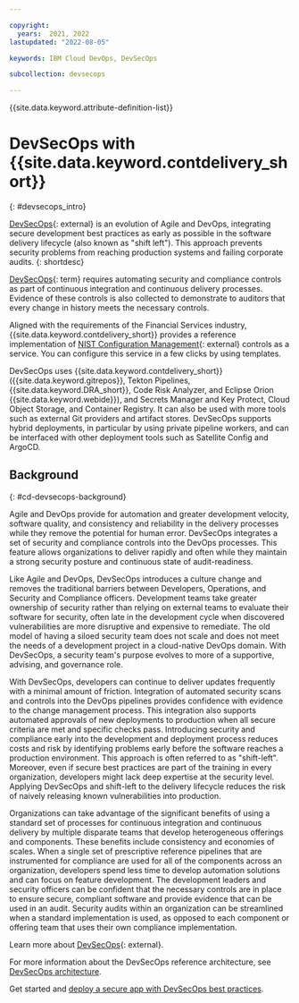 ```yaml
---

copyright:
  years:  2021, 2022
lastupdated: "2022-08-05"

keywords: IBM Cloud DevOps, DevSecOps

subcollection: devsecops

---
```


{{site.data.keyword.attribute-definition-list}}

# DevSecOps with {{site.data.keyword.contdelivery_short}}
{: #devsecops_intro}

[DevSecOps](https://www.ibm.com/cloud/learn/devsecops){: external} is an evolution of Agile and DevOps, integrating secure development best practices as early as possible in the software delivery lifecycle (also known as "shift left"). This approach prevents security problems from reaching production systems and failing corporate audits.
{: shortdesc}

[DevSecOps](#x9892260){: term} requires automating security and compliance controls as part of continuous integration and continuous delivery processes. Evidence of these controls is also collected to demonstrate to auditors that every change in history meets the necessary controls. 

Aligned with the requirements of the Financial Services industry, {{site.data.keyword.contdelivery_short}} provides a reference implementation of [NIST Configuration Management](https://csrc.nist.gov/Projects/risk-management/sp800-53-controls/release-search#!/controls?version=5.1&family=CM){: external} controls as a service. You can configure this service in a few clicks by using templates.

DevSecOps uses {{site.data.keyword.contdelivery_short}} ({{site.data.keyword.gitrepos}}, Tekton Pipelines, {{site.data.keyword.DRA_short}}, Code Risk Analyzer, and Eclipse Orion {{site.data.keyword.webide}}), and Secrets Manager and Key Protect, Cloud Object Storage, and Container Registry. It can also be used with more tools such as external Git providers and artifact stores. DevSecOps supports hybrid deployments, in particular by using private pipeline workers, and can be interfaced with other deployment tools such as Satellite Config and ArgoCD.

## Background
{: #cd-devsecops-background}

Agile and DevOps provide for automation and greater development velocity, software quality, and consistency and reliability in the delivery processes while they remove the potential for human error. DevSecOps integrates a set of security and compliance controls into the DevOps processes. This feature allows organizations to deliver rapidly and often while they maintain a strong security posture and continuous state of audit-readiness.

Like Agile and DevOps, DevSecOps introduces a culture change and removes the traditional barriers between Developers, Operations, and Security and Compliance officers. Development teams take greater ownership of security rather than relying on external teams to evaluate their software for security, often late in the development cycle when discovered vulnerabilities are  more disruptive and expensive to remediate. The old model of having a siloed security team does not scale and does not meet the needs of a development project in a cloud-native DevOps domain. With DevSecOps, a security team's purpose evolves to more of a supportive, advising, and governance role.

With DevSecOps, developers can continue to deliver updates frequently with a minimal amount of friction. Integration of automated security scans and controls into the DevOps pipelines provides confidence with evidence to the change management process. This integration also supports automated approvals of new deployments to production when all secure criteria are met and specific checks pass. Introducing security and compliance early into the development and deployment process reduces costs and risk by identifying problems early before the software reaches a production environment. This approach is often referred to as "shift-left". Moreover, even if secure best practices are part of the training in every organization, developers might lack deep expertise at the security level. Applying DevSecOps and shift-left to the delivery lifecycle reduces the risk of naively releasing known vulnerabilities into production.

Organizations can take advantage of the significant benefits of using a standard set of processes for continuous integration and continuous delivery by multiple disparate teams that develop heterogeneous offerings and components. These benefits include consistency and economies of scales. When a single set of prescriptive reference pipelines that are instrumented for compliance are used for all of the components across an organization, developers spend less time to develop automation solutions and can focus on feature development. The development leaders and security officers can be confident that the necessary controls are in place to ensure secure, compliant software and provide evidence that can be used in an audit. Security audits within an organization can be streamlined when a standard implementation is used, as opposed to each component or offering team that uses their own compliance implementation.

Learn more about [DevSecOps](https://www.ibm.com/cloud/learn/devsecops){: external}.

For more information about the DevSecOps reference architecture, see [DevSecOps architecture](/docs/devsecops?topic=devsecops-cd-devsecops-arch).

Get started and [deploy a secure app with DevSecOps best practices](/docs/devsecops?topic=devsecops-tutorial-cd-devsecops).
